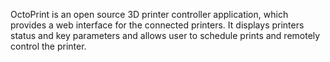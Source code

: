 OctoPrint is an open source 3D printer controller application, which provides a web interface for the connected printers. It displays printers status and key parameters and allows user to schedule prints and remotely control the printer.